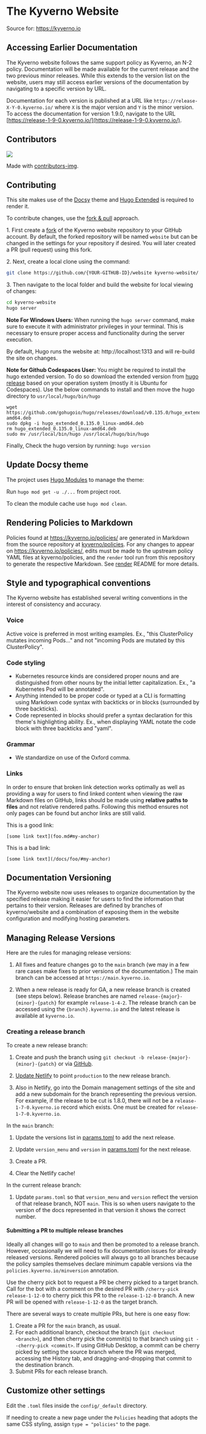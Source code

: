 # The Kyverno Website

Source for: https://kyverno.io

## Accessing Earlier Documentation

The Kyverno website follows the same support policy as Kyverno, an N-2 policy. Documentation will be made available for the current release and the two previous minor releases. While this extends to the version list on the website, users may still access earlier versions of the documentation by navigating to a specific version by URL.

Documentation for each version is published at a URL like `https://release-X-Y-0.kyverno.io/` where `X` is the major version and `Y` is the minor version. To access the documentation for version 1.9.0, navigate to the URL [https://release-1-9-0.kyverno.io/](https://release-1-9-0.kyverno.io/).

## Contributors

<a href="https://github.com/kyverno/website/graphs/contributors">
  <img src="https://contrib.rocks/image?repo=kyverno/website" />
</a>

Made with [contributors-img](https://contrib.rocks).

## Contributing

This site makes use of the [Docsy](https://docsy.dev) theme and [Hugo Extended](https://gohugo.io/getting-started/installing#fetch-from-github) is required to render it.

To contribute changes, use the [fork & pull](https://movi.hashnode.dev/how-to-successfully-fork-clone-signoff-and-make-a-pull-request-ckdyt03sy06utjas18lx1cjer) approach.

1\. First create a [fork](https://docs.github.com/en/get-started/quickstart/fork-a-repo) of the Kyverno website repository to your GitHub account. By default, the forked repository will be named `website` but can be changed in the settings for your repository if desired. You will later created a PR (pull request) using this fork.

2\. Next, create a local clone using the command:

```sh
git clone https://github.com/{YOUR-GITHUB-ID}/website kyverno-website/
```

3\. Then navigate to the local folder and build the website for local viewing of changes:

```sh
cd kyverno-website
hugo server
```

**Note For Windows Users:** When running the `hugo server` command, make sure to execute it with administrator privileges in your terminal. This is necessary to ensure proper access and functionality during the server execution.

By default, Hugo runs the website at: http://localhost:1313 and will re-build the site on changes.

**Note for Github Codespaces User:** You might be required to install the hugo extended version. To do so download the extended version from [hugo release](https://github.com/gohugoio/hugo/releases) based on your operation system (mostly it is Ubuntu for Codespaces). Use the below commands to install and then move the hugo directory to `usr/local/hugo/bin/hugo`
```
wget https://github.com/gohugoio/hugo/releases/download/v0.135.0/hugo_extended_0.135.0_linux-amd64.deb
sudo dpkg -i hugo_extended_0.135.0_linux-amd64.deb
rm hugo_extended_0.135.0_linux-amd64.deb
sudo mv /usr/local/bin/hugo /usr/local/hugo/bin/hugo
```
Finally, Check the hugo version by running: `hugo version`

## Update Docsy theme

The project uses [Hugo Modules](https://gohugo.io/hugo-modules/) to manage the theme:

Run `hugo mod get -u ./...` from project root.

To clean the module cache use `hugo mod clean`.

## Rendering Policies to Markdown

Policies found at https://kyverno.io/policies/ are generated in Markdown from the source repository at [kyverno/policies](https://github.com/kyverno/policies). For any changes to appear on https://kyverno.io/policies/, edits must be made to the upstream policy YAML files at kyverno/policies, and the `render` tool run from this repository to generate the respective Markdown. See [render](/render/README.md) README for more details.

## Style and typographical conventions

The Kyverno website has established several writing conventions in the interest of consistency and accuracy.

### Voice

Active voice is preferred in most writing examples. Ex., "this ClusterPolicy mutates incoming Pods..." and not "incoming Pods are mutated by this ClusterPolicy".

### Code styling

* Kubernetes resource kinds are considered proper nouns and are distinguished from other nouns by the initial letter capitalization. Ex., "a Kubernetes Pod will be annotated".
* Anything intended to be proper code or typed at a CLI is formatting using Markdown code syntax with backticks or in blocks (surrounded by three backticks).
* Code represented in blocks should prefer a syntax declaration for this theme's highlighting ability. Ex., when displaying YAML notate the code block with three backticks and "yaml".

### Grammar

* We standardize on use of the Oxford comma.

### Links

In order to ensure that broken link detection works optimally as well as providing a way for users to find linked content when viewing the raw Markdown files on GitHub, links should be made using **relative paths to files** and not relative rendered paths. Following this method ensures not only pages can be found but anchor links are still valid.

This is a good link:

```
[some link text](foo.md#my-anchor)
```

This is a bad link:

```
[some link text](/docs/foo/#my-anchor)
```

## Documentation Versioning

The Kyverno website now uses releases to organize documentation by the specified release making it easier for users to find the information that pertains to their version. Releases are defined by branches of kyverno/website and a combination of exposing them in the website configuration and modifying hosting parameters.

## Managing Release Versions

Here are the rules for managing release versions:

1. All fixes and feature changes go to the `main` branch (we may in a few rare cases make fixes to prior versions of the documentation.) The main branch can be accessed at `https://main.kyverno.io`.

2. When a new release is ready for GA, a new release branch is created (see steps below). Release branches are named `release-{major}-{minor}-{patch}` for example `release-1-4-2`. The release branch can be accessed using the `{branch}.kyverno.io` and the latest release is available at `kyverno.io`.

### Creating a release branch

To create a new release branch:

1. Create and push the branch using `git checkout -b release-{major}-{minor}-{patch}` or via [GitHub](https://github.com/kyverno/website/branches).

2. [Update Netlify](https://app.netlify.com/sites/kyverno/settings/deploys#branches) to point `production` to the new release branch.

3. Also in Netlify, go into the Domain management settings of the site and add a new subdomain for the branch representing the previous version. For example, if the release to be cut is 1.8.0, there will not be a `release-1-7-0.kyverno.io` record which exists. One must be created for `release-1-7-0.kyverno.io`.

In the `main` branch:

1. Update the versions list in [params.toml](/config/_default/params.toml) to add the next release.

2. Update `version_menu` and `version` in [params.toml](/config/_default/params.toml) for the next release.

3. Create a PR.

4. Clear the Netlify cache!

In the current release branch:

1. Update `params.toml` so that `version_menu` and `version` reflect the version of that release branch, NOT `main`. This is so when users navigate to the version of the docs represented in that version it shows the correct number.

#### Submitting a PR to multiple release branches

Ideally all changes will go to `main` and then be promoted to a release branch. However, occasionally we will need to fix documentation issues for already released versions. Rendered policies will always go to all branches because the policy samples themselves declare minimum capable versions via the `policies.kyverno.io/minversion` annotation.

Use the cherry pick bot to request a PR be cherry picked to a target branch. Call for the bot with a comment on the desired PR with `/cherry-pick release-1-12-0` to cherry pick this PR to the `release-1-12-0` branch. A new PR will be opened with `release-1-12-0` as the target branch.

There are several ways to create multiple PRs, but here is one easy flow:

1. Create a PR for the `main` branch, as usual.
2. For each additional branch, checkout the branch (`git checkout <branch>`), and then cherry pick the commit(s) to that branch using `git --cherry-pick <commit>`. If using GitHub Desktop, a commit can be cherry picked by setting the source branch where the PR was merged, accessing the History tab, and dragging-and-dropping that commit to the destination branch.
3. Submit PRs for each release branch.

## Customize other settings

Edit the `.toml` files inside the `config/_default` directory.

If needing to create a new page under the `Policies` heading that adopts the same CSS styling, assign `type = "policies"` to the page.
